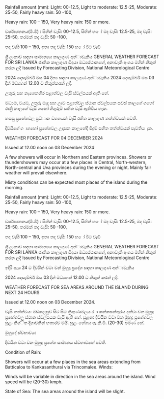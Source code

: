 Rainfall amount (mm): Light: 00-12.5, Light to moderate: 12.5-25, Moderate: 25-50, Fairly heavy rain: 50 -100,

Heavy rain: 100 – 150, Very heavy rain: 150 or more.

වර්ෂාපතනය(මි.මී) : සිහින් වැසි: 00-12.5, සිහින් හ ෝ මද වැසි: 12.5-25, මද වැසි: 25-50, තරමක් තද වැසි: 50 -100,

තද වැසි:100 – 150, ඉතා තද වැසි: 150 හ ෝ ඊට වැඩි

ශ්‍රී ලංකාව සඳහා සාමාන්‍යය කාලගුණ අන්‍ාවැකිය GENERAL WEATHER FORECAST FOR SRI LANKA ජාතික කාලගුණ විදයා මධ්‍යස්ථානහේ, අනාවැකි අංශය මගින් නිකුත් කරන ලදි Issued by Forecasting Division, National Meteorological Centre

2024 දෙසැම්බර් මස 04 දින්‍ය සඳහා කාලගුණ අන්‍ාවැකිය 2024 දෙසැම්බර් මස 03 දින්‍ මධ්‍යහන්‍ 12.00 ට නිකුත්කරන්‍ ලදි.

උතුරු සහ නැගෙනහිර පළාත්වල වැසි ස්වල්පයක් ඇති හේ.

මධ්‍යම, වයඹ, උතුරු මැද සහ ඌව පළාත්වල ස්ථාන ස්වල්පයක සවස් කාලගේ ගහෝ රාත්‍රී කාලගේ වැසි ගහෝ ගිගුරුම් සහිත වැසි ඇතිවිය හැක.

හසසු ප්‍රහේශවල ප්‍රධ්‍ාන වශහයන් වැසි රහිත කාලගුණ තත්ත්වයක් පවතී.

දිවයිගේ ග ාගහෝ ප්‍රගේශවල උදෑසන කාලහේදී මීදුම් සහිත තත්ත්වයක් පැවතිය ැක.

WEATHER FORECAST FOR 04 DECEMBER 2024

Issued at 12.00 noon on 03 December 2024

A few showers will occur in Northern and Eastern provinces. Showers or thundershowers may occur at a few places in Central, North-western, North-central and Uva provinces during the evening or night. Mainly fair weather will prevail elsewhere.

Misty conditions can be expected most places of the island during the morning.

Rainfall amount (mm): Light: 00-12.5, Light to moderate: 12.5-25, Moderate: 25-50, Fairly heavy rain: 50 -100,

Heavy rain: 100 – 150, Very heavy rain: 150 or more.

වර්ෂාපතනය(මි.මී) : සිහින් වැසි: 00-12.5, සිහින් හ ෝ මද වැසි: 12.5-25, මද වැසි: 25-50, තරමක් තද වැසි: 50 -100,

තද වැසි:100 – 150, ඉතා තද වැසි: 150 හ ෝ ඊට වැඩි

ශ්‍රී ලංකාව සඳහා සාමාන්‍යය කාලගුණ අන්‍ාවැකිය GENERAL WEATHER FORECAST FOR SRI LANKA ජාතික කාලගුණ විදයා මධ්‍යස්ථානහේ, අනාවැකි අංශය මගින් නිකුත් කරන ලදි Issued by Forecasting Division, National Meteorological Centre

ඉදිරි පැය 24 ට දිවයින්‍ වටා වන්‍ මුහුදු ප්‍රදේශ සඳහා කාලගුණ අන්‍ාවැකිය

2024 දෙසැම්බර් මස 03 දින්‍ මධ්‍යහන්‍ 12.00 ට නිකුත් කරන්‍ ලදි.

WEATHER FORECAST FOR SEA AREAS AROUND THE ISLAND DURING NEXT 24 HOURS

Issued at 12.00 noon on 03 December 2024.

වැසි තත්ත්වය: මඩකලපුව සිට සිට ත්‍රිකුණාමලය ර ා කන්කසන්තුරය දක්වා වන මුහුදු ප්‍රහේශවල ස්ථාන ස්වල්පයක වැසි ඇති හේ. සුළඟ: දිවයින වටා වන මුහුදු ප්‍රගේශවල සුළං නිශ්ිත දිශාවකින් හතාරව මයි. සුළං හේගය පැ.කි.මී. (20-30) පමණ හේ.

මුහුදේ ස්වභාවය:

දිවයින වටා වන මුහුදු ප්‍රගේශ සාමානය ස්වභාවහේ පවතී.

Condition of Rain:

Showers will occur at a few places in the sea areas extending from Batticaloa to Kankasanthurai via Trincomalee. Winds:

Winds will be variable in direction in the sea areas around the island. Wind speed will be (20-30) kmph.

State of Sea: The sea areas around the island will be slight.